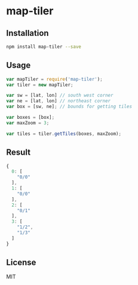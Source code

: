 # map-tiler


Installation
------------
```sh
npm install map-tiler --save
```

Usage
-----

```js
var mapTiler = require('map-tiler');
var tiler = new mapTiler;

var sw = [lat, lon] // south west corner
var ne = [lat, lon] // northeast corner
var box = [sw, ne]; // bounds for getting tiles

var boxes = [box];
var maxZoom = 3;

var tiles = tiler.getTiles(boxes, maxZoom);
```

Result
-----
```js
{
  0: [
    "0/0"
  ],
  1: [
    "0/0"
  ],
  2: [
    "0/1"
  ],
  3: [
    "1/2",
    "1/3"
  ]
}
```


License
-------
MIT

    
